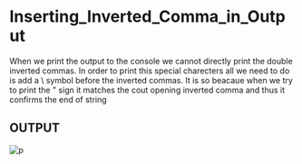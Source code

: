 # Inserting_Inverted_Comma_in_Output
When we print the output to the console we cannot directly print the double inverted commas. In order to print this special charecters all we need to do is add a \ symbol before the inverted commas. It is so beacaue when we try to print the " sign it matches the cout opening inverted comma and thus it confirms the end of string
## OUTPUT
![p](https://user-images.githubusercontent.com/53641559/89558115-7370f080-d831-11ea-96f3-aba61d0fa773.png)
